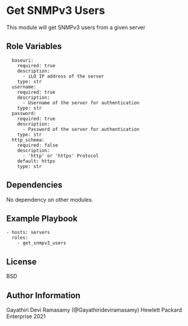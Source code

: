 Get SNMPv3 Users
=========

This module will get SNMPv3 users from a given server

Role Variables
--------------

```
  baseuri:
    required: true
    description:
      - iLO IP address of the server
    type: str
  username:
    required: true
    description:
      - Username of the server for authentication
    type: str
  password:
    required: true
    description:
      - Password of the server for authentication
    type: str
  http_schema:
    required: false
    description:
      - 'http' or 'https' Protocol
    default: https
    type: str
```

Dependencies
------------

No dependency on other modules.

Example Playbook
----------------

```
- hosts: servers
  roles:
    - get_snmpv3_users
```

License
-------

BSD

Author Information
------------------

Gayathiri Devi Ramasamy (@Gayathirideviramasamy) Hewlett Packard Enterprise 2021 